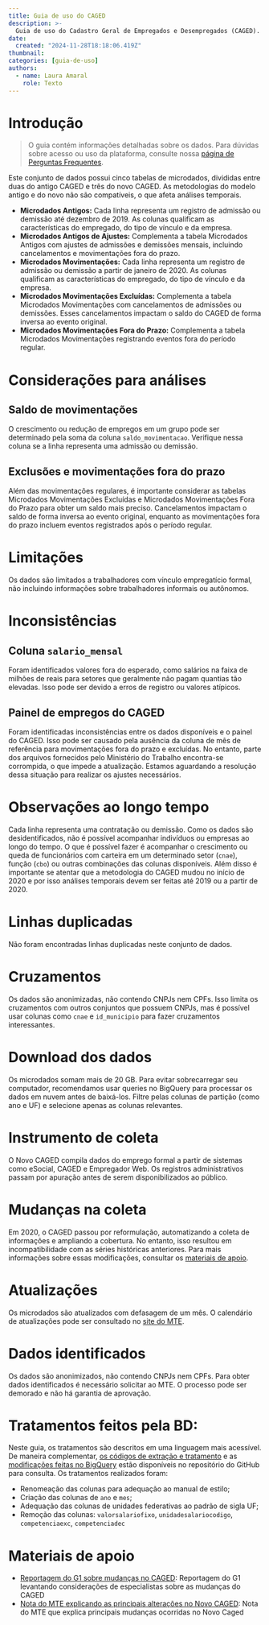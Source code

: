 ```yaml
---
title: Guia de uso do CAGED
description: >-
  Guia de uso do Cadastro Geral de Empregados e Desempregados (CAGED). Este material contém informações sobre as variáveis mais importantes, perguntas frequentes e exemplos de uso do conjunto.
date:
  created: "2024-11-28T18:18:06.419Z"
thumbnail: 
categories: [guia-de-uso]
authors:
  - name: Laura Amaral
    role: Texto
---
```


# Introdução

> O guia contém informações detalhadas sobre os dados. Para dúvidas sobre acesso ou uso da plataforma, consulte nossa [página de Perguntas Frequentes](/faq).

Este conjunto de dados possui cinco tabelas de microdados, divididas entre duas do antigo CAGED e três do novo CAGED. As metodologias do modelo antigo e do novo não são compatíveis, o que afeta análises temporais.
- **Microdados Antigos:** Cada linha representa um registro de admissão ou demissão até dezembro de 2019. As colunas qualificam as características do empregado, do tipo de vínculo e da empresa. 
- **Microdados Antigos de Ajustes:** Complementa a tabela Microdados Antigos com ajustes de admissões e demissões mensais, incluindo cancelamentos e movimentações fora do prazo.
- **Microdados Movimentações:** Cada linha representa um registro de admissão ou demissão a partir de janeiro de 2020. As colunas qualificam as características do empregado, do tipo de vínculo e da empresa.
- **Microdados Movimentações Excluídas:** Complementa a tabela Microdados Movimentações com cancelamentos de admissões ou demissões. Esses cancelamentos impactam o saldo do CAGED de forma inversa ao evento original.
- **Microdados Movimentações Fora do Prazo:** Complementa a tabela Microdados Movimentações registrando eventos fora do período regular.

# Considerações para análises
## Saldo de movimentações
O crescimento ou redução de empregos em um grupo pode ser determinado pela soma da coluna `saldo_movimentacao`. Verifique nessa coluna se a linha representa uma admissão ou demissão. 

## Exclusões e movimentações fora do prazo
Além das movimentações regulares, é importante considerar as tabelas Microdados Movimentações Excluídas e Microdados Movimentações Fora do Prazo para obter um saldo mais preciso. Cancelamentos impactam o saldo de forma inversa ao evento original, enquanto as movimentações fora do prazo incluem eventos registrados após o período regular.

# Limitações
Os dados são limitados a trabalhadores com vínculo empregatício formal, não incluindo informações sobre trabalhadores informais ou autônomos.

# Inconsistências
## Coluna `salario_mensal`
Foram identificados valores fora do esperado, como salários na faixa de milhões de reais para setores que geralmente não pagam quantias tão elevadas. Isso pode ser devido a erros de registro ou valores atípicos.

## Painel de empregos do CAGED
Foram identificadas inconsistências entre os dados disponíveis e o painel do CAGED. Isso pode ser causado pela ausência da coluna de mês de referência para movimentações fora do prazo e excluídas. No entanto, parte dos arquivos fornecidos pelo Ministério do Trabalho encontra-se corrompida, o que impede a atualização. Estamos aguardando a resolução dessa situação para realizar os ajustes necessários.

# Observações ao longo tempo
Cada linha representa uma contratação ou demissão. Como os dados são desidentificados, não é possível acompanhar indivíduos ou empresas ao longo do tempo. O que é possível fazer é acompanhar o crescimento ou queda de funcionários com carteira em um determinado setor (`cnae`), função (`cbo`) ou outras combinações das colunas disponíveis. Além disso é importante se atentar que a metodologia do CAGED mudou no início de 2020 e por isso análises temporais devem ser feitas até 2019 ou a partir de 2020.

# Linhas duplicadas
Não foram encontradas linhas duplicadas neste conjunto de dados.

# Cruzamentos
Os dados são anonimizadas, não contendo CNPJs nem CPFs. Isso limita os cruzamentos com outros conjuntos que possuem CNPJs, mas é possível usar colunas como `cnae` e `id_municipio` para fazer cruzamentos interessantes.

# Download dos dados
Os microdados somam mais de 20 GB. Para evitar sobrecarregar seu computador, recomendamos usar queries no BigQuery para processar os dados em nuvem antes de baixá-los. Filtre pelas colunas de partição (como ano e UF) e selecione apenas as colunas relevantes.

# Instrumento de coleta
O Novo CAGED compila dados do emprego formal a partir de sistemas como eSocial, CAGED e Empregador Web. Os registros administrativos passam por apuração antes de serem disponibilizados ao público.

# Mudanças na coleta
Em 2020, o CAGED passou por reformulação, automatizando a coleta de informações e ampliando a cobertura. No entanto, isso resultou em incompatibilidade com as séries históricas anteriores. Para mais informações sobre essas modificações, consultar os [materiais de apoio](https://basedosdados.org/dataset/562b56a3-0b01-4735-a049-eeac5681f056?tab=userGuide#tratamentos-feitos-pela-bd).

# Atualizações
Os microdados são atualizados com defasagem de um mês. O calendário de atualizações pode ser consultado no [site do MTE](https://www.gov.br/trabalho-e-emprego/pt-br/assuntos/estatisticas-trabalho/o-pdet/calendario-de-divulgacao-do-novo-caged).

# Dados identificados
Os dados são anonimizados, não contendo CNPJs nem CPFs. Para obter dados identificados é necessário solicitar ao MTE. O processo pode ser demorado e não há garantia de aprovação.

# Tratamentos feitos pela BD:
Neste guia, os tratamentos são descritos em uma linguagem mais acessível. De maneira complementar, [os códigos de extração e tratamento](https://github.com/basedosdados/queries-basedosdados-dev/blob/main/models/br_me_caged/code/crawler_caged.py) e as [modificações feitas no BigQuery](https://github.com/basedosdados/queries-basedosdados/tree/main/models/br_me_caged) estão disponíveis no repositório do GitHub para consulta.
Os tratamentos realizados foram:
* Renomeação das colunas para adequação ao manual de estilo;
* Criação das colunas de `ano` e `mes`;
* Adequação das colunas de unidades federativas ao padrão de sigla UF;
* Remoção das colunas: `valorsalariofixo`, `unidadesalariocodigo`, `competenciaexc`, `competenciadec`

# Materiais de apoio
* [Reportagem do G1 sobre mudanças no CAGED](https://g1.globo.com/economia/noticia/2021/04/28/serie-historica-do-emprego-formal-nao-pode-ser-comparada-com-novo-caged-dizem-analistas.ghtml): Reportagem do G1 levantando considerações de especialistas sobre as mudanças do CAGED
* [Nota do MTE explicando as principais alterações no Novo CAGED](https://www.gov.br/trabalho-e-emprego/pt-br/assuntos/estatisticas-trabalho/o-pdet/o-que-e-o-novo-caged): Nota do MTE que explica principais mudanças ocorridas no Novo Caged